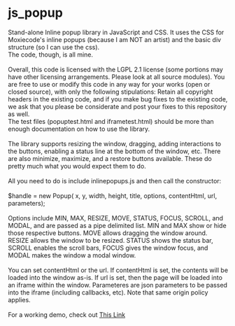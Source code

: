 js_popup
========

Stand-alone Inline popup library in JavaScript and CSS. 
It uses the CSS for Moxiecode's inline popups (because I am NOT an artist) 
and the basic div structure (so I can use the css).<br> 
The code, though, is all mine.<br>
<br>
Overall, this code is licensed with the LGPL 2.1 license (some portions may have other licensing arrangements. Please look at all source modules). You are free to use or modify this code in any way for your works (open or closed source), with only the following stipulations: Retain all copyright headers in the existing code, and if you make bug fixes to the existing code, we ask that you please be considerate and post your fixes to this repository as well.
<br>
The test files (popuptest.html and iframetest.html) should be more than enough documentation on how to use the library.<br>
<br>
The library supports resizing the window, dragging, adding interactions to
the buttons, enabling a status line at the bottom of the window, etc. There are
also  minimize, maximize, and a restore buttons available. These do pretty much
what you would expect them to do.<br>
<br>
All you need to do is include inlinepopups.js and then call the constructor:<br>
<br>
$handle = new Popup( x, y, width, height, title, options, contentHtml, url, parameters);<br>
<br>
Options include MIN, MAX, RESIZE, MOVE, STATUS, FOCUS, SCROLL, and MODAL, and are passed as a 
pipe delimited list. MIN and MAX show or hide those respective buttons.
MOVE allows dragging the window around. RESIZE allows the window to be resized.
STATUS shows the status bar, SCROLL enables the scroll bars, FOCUS gives the window focus,
and MODAL makes the window a modal window.<br>
<br>
You can set contentHtml or the url. If contentHtml is set, the contents will be loaded into the
window as-is. If url is set, then the page will be loaded into an iframe within the window.
Parameteres are json parameters to be passed into the iframe (including callbacks, etc). Note that
same origin policy applies. <br>
<br>
For a working demo, check out <a href='http://www.bbroerman.net/popups/popuptest.html'> This Link </a>

 
